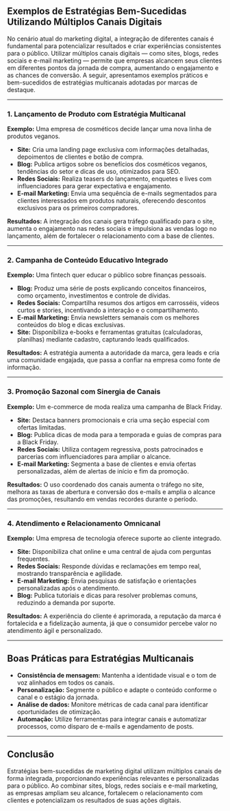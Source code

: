 
## Exemplos de Estratégias Bem-Sucedidas Utilizando Múltiplos Canais Digitais

No cenário atual do marketing digital, a integração de diferentes canais é fundamental para potencializar resultados e criar experiências consistentes para o público. Utilizar múltiplos canais digitais — como sites, blogs, redes sociais e e-mail marketing — permite que empresas alcancem seus clientes em diferentes pontos da jornada de compra, aumentando o engajamento e as chances de conversão. A seguir, apresentamos exemplos práticos e bem-sucedidos de estratégias multicanais adotadas por marcas de destaque.

---

### 1. **Lançamento de Produto com Estratégia Multicanal**

**Exemplo:** Uma empresa de cosméticos decide lançar uma nova linha de produtos veganos.

- **Site:** Cria uma landing page exclusiva com informações detalhadas, depoimentos de clientes e botão de compra.
- **Blog:** Publica artigos sobre os benefícios dos cosméticos veganos, tendências do setor e dicas de uso, otimizados para SEO.
- **Redes Sociais:** Realiza teasers do lançamento, enquetes e lives com influenciadores para gerar expectativa e engajamento.
- **E-mail Marketing:** Envia uma sequência de e-mails segmentados para clientes interessados em produtos naturais, oferecendo descontos exclusivos para os primeiros compradores.

**Resultados:** A integração dos canais gera tráfego qualificado para o site, aumenta o engajamento nas redes sociais e impulsiona as vendas logo no lançamento, além de fortalecer o relacionamento com a base de clientes.

---

### 2. **Campanha de Conteúdo Educativo Integrado**

**Exemplo:** Uma fintech quer educar o público sobre finanças pessoais.

- **Blog:** Produz uma série de posts explicando conceitos financeiros, como orçamento, investimentos e controle de dívidas.
- **Redes Sociais:** Compartilha resumos dos artigos em carrosséis, vídeos curtos e stories, incentivando a interação e o compartilhamento.
- **E-mail Marketing:** Envia newsletters semanais com os melhores conteúdos do blog e dicas exclusivas.
- **Site:** Disponibiliza e-books e ferramentas gratuitas (calculadoras, planilhas) mediante cadastro, capturando leads qualificados.

**Resultados:** A estratégia aumenta a autoridade da marca, gera leads e cria uma comunidade engajada, que passa a confiar na empresa como fonte de informação.

---

### 3. **Promoção Sazonal com Sinergia de Canais**

**Exemplo:** Um e-commerce de moda realiza uma campanha de Black Friday.

- **Site:** Destaca banners promocionais e cria uma seção especial com ofertas limitadas.
- **Blog:** Publica dicas de moda para a temporada e guias de compras para a Black Friday.
- **Redes Sociais:** Utiliza contagem regressiva, posts patrocinados e parcerias com influenciadores para ampliar o alcance.
- **E-mail Marketing:** Segmenta a base de clientes e envia ofertas personalizadas, além de alertas de início e fim da promoção.

**Resultados:** O uso coordenado dos canais aumenta o tráfego no site, melhora as taxas de abertura e conversão dos e-mails e amplia o alcance das promoções, resultando em vendas recordes durante o período.

---

### 4. **Atendimento e Relacionamento Omnicanal**

**Exemplo:** Uma empresa de tecnologia oferece suporte ao cliente integrado.

- **Site:** Disponibiliza chat online e uma central de ajuda com perguntas frequentes.
- **Redes Sociais:** Responde dúvidas e reclamações em tempo real, mostrando transparência e agilidade.
- **E-mail Marketing:** Envia pesquisas de satisfação e orientações personalizadas após o atendimento.
- **Blog:** Publica tutoriais e dicas para resolver problemas comuns, reduzindo a demanda por suporte.

**Resultados:** A experiência do cliente é aprimorada, a reputação da marca é fortalecida e a fidelização aumenta, já que o consumidor percebe valor no atendimento ágil e personalizado.

---

## **Boas Práticas para Estratégias Multicanais**

- **Consistência de mensagem:** Mantenha a identidade visual e o tom de voz alinhados em todos os canais.
- **Personalização:** Segmente o público e adapte o conteúdo conforme o canal e o estágio da jornada.
- **Análise de dados:** Monitore métricas de cada canal para identificar oportunidades de otimização.
- **Automação:** Utilize ferramentas para integrar canais e automatizar processos, como disparo de e-mails e agendamento de posts.

---

## **Conclusão**

Estratégias bem-sucedidas de marketing digital utilizam múltiplos canais de forma integrada, proporcionando experiências relevantes e personalizadas para o público. Ao combinar sites, blogs, redes sociais e e-mail marketing, as empresas ampliam seu alcance, fortalecem o relacionamento com clientes e potencializam os resultados de suas ações digitais.
```
